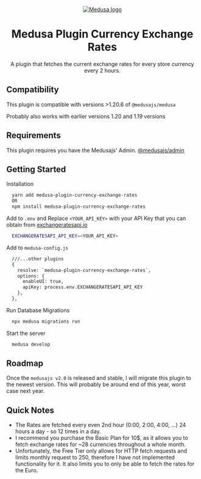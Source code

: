 <p align="center">
  <a href="https://www.medusajs.com">
  <picture>
    <source media="(prefers-color-scheme: dark)" srcset="https://user-images.githubusercontent.com/59018053/229103275-b5e482bb-4601-46e6-8142-244f531cebdb.svg">
    <source media="(prefers-color-scheme: light)" srcset="https://user-images.githubusercontent.com/59018053/229103726-e5b529a3-9b3f-4970-8a1f-c6af37f087bf.svg">
    <img alt="Medusa logo" src="https://user-images.githubusercontent.com/59018053/229103726-e5b529a3-9b3f-4970-8a1f-c6af37f087bf.svg">
    </picture>
  </a>
</p>
<h1 align="center">
  Medusa Plugin Currency Exchange Rates
</h1>

<p align="center">A plugin that fetches the current exchange rates for every store currency every 2 hours.</p>

## Compatibility
This plugin is compatible with versions >1.20.6 of `@medusajs/medusa`

Probably also works with earlier versions 1.20 and 1.19 versions

## Requirements
This plugin requires you have the Medusajs' Admin.
[@medusajs/admin](https://medusajs.com/admin/)

## Getting Started

Installation
```bash
  yarn add medusa-plugin-currency-exchange-rates
  OR
  npm install medusa-plugin-currency-exchange-rates
```

Add to ```.env``` and Replace ```<YOUR_API_KEY>``` with your API Key that you can obtain from [exchangeratesapi.io](https://exchangeratesapi.io/)
```bash
  EXCHANGERATESAPI_API_KEY=<YOUR_API_KEY>
```

Add to ```medusa-config.js```
```bash
  ///...other plugins
  {
    resolve: `medusa-plugin-currency-exchange-rates`,
    options: {
      enableUI: true,
      apiKey: process.env.EXCHANGERATESAPI_API_KEY
    },
  },
```

Run Database Migrations
```bash
  npx medusa migrations run
```

Start the server
```bash
  medusa develop
```

## Roadmap
Once the ```medusajs v2.0``` is released and stable, I will migrate this plugin to the newest version. This will probably be around end of this year, worst case next year.

## Quick Notes
- The Rates are fetched every even 2nd hour (0:00, 2:00, 4:00, ...) 24 hours a day - so 12 times in a day.
- I recommend you purchase the Basic Plan for 10$, as it allows you to fetch exchange rates for ~28 currencies throughout a whole month.
- Unfortunately, the Free Tier only allows for HTTP fetch requests and limits monthly request to 250, therefore I have not implemented functionality for it. It also limits you to only be able to fetch the rates for the Euro.